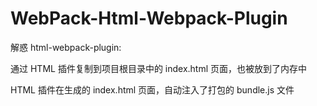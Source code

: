 # WebPack-Html-Webpack-Plugin

解惑 html-webpack-plugin:

通过 HTML 插件复制到项目根目录中的 index.html 页面，也被放到了内存中

HTML 插件在生成的 index.html 页面，自动注入了打包的 bundle.js 文件